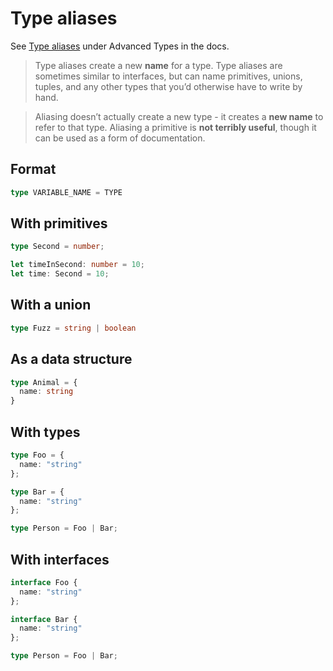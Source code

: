 
# Type aliases

See [Type aliases](https://www.typescriptlang.org/docs/handbook/advanced-types.html#type-aliases) under Advanced Types in the docs.

> Type aliases create a new **name** for a type. Type aliases are sometimes similar to interfaces, but can name primitives, unions, tuples, and any other types that you’d otherwise have to write by hand.

> Aliasing doesn’t actually create a new type - it creates a **new name** to refer to that type. Aliasing a primitive is **not terribly useful**, though it can be used as a form of documentation.


## Format

```typescript
type VARIABLE_NAME = TYPE
```


## With primitives

```typescript
type Second = number;

let timeInSecond: number = 10;
let time: Second = 10;
```

## With a union

```typescript
type Fuzz = string | boolean
```


## As a data structure

```typescript
type Animal = {
  name: string
}
```


## With types

```typescript
type Foo = {
  name: "string"
};

type Bar = {
  name: "string"
};

type Person = Foo | Bar;
```


## With interfaces

```typescript
interface Foo {
  name: "string"
};

interface Bar {
  name: "string"
};

type Person = Foo | Bar;
```
